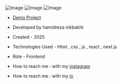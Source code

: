 ![Image](https://github.com/user-attachments/assets/ee66d183-93a1-444d-a3c8-43cebd4e22b3)
![Image](https://github.com/user-attachments/assets/033109ca-6f74-4b02-8ca7-ba55161db5e8)
![Image](https://github.com/user-attachments/assets/37e8f3d5-328a-4c19-8acc-1ac045065a7c)
- [Demo Project](https://digikala-g8x9.vercel.app/)

- Developed by hamidreza nikbakht

- Created - 2025

- Technologies Used - Html , css , js , react , next.js

- Role - Frontend

- How to reach me : with my [instagram](https://www.instagram.com/hamidrezanikbakht?igsh=dTRxeTdudDRpbmc0)
- How to reach me : with my [in](https://www.linkedin.com/in/hamidreza-nikbakht-787164334)
